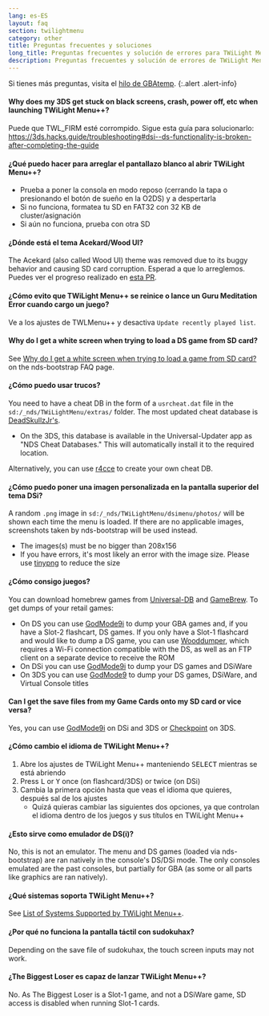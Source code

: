 ```yaml
---
lang: es-ES
layout: faq
section: twilightmenu
category: other
title: Preguntas frecuentes y soluciones
long_title: Preguntas frecuentes y solución de errores para TWiLight Menu++
description: Preguntas frecuentes y solución de errores de TWiLight Menu++
---
```


Si tienes más preguntas, visita el [hilo de GBAtemp](https://gbatemp.net/threads/ds-i-3ds-twilight-menu-gui-for-ds-i-games-and-ds-i-menu-replacement.472200/).
{:.alert .alert-info}

#### Why does my 3DS get stuck on black screens, crash, power off, etc when launching TWiLight Menu++?
Puede que TWL_FIRM esté corrompido. Sigue esta guía para solucionarlo: <https://3ds.hacks.guide/troubleshooting#dsi--ds-functionality-is-broken-after-completing-the-guide>

#### ¿Qué puedo hacer para arreglar el pantallazo blanco al abrir TWiLight Menu++?
- Prueba a poner la consola en modo reposo (cerrando la tapa o presionando el botón de sueño en la O2DS) y a despertarla
- Si no funciona, formatea tu SD en FAT32 con 32 KB de cluster/asignación
- Si aún no funciona, prueba con otra SD

#### ¿Dónde está el tema Acekard/Wood UI?
The Acekard (also called Wood UI) theme was removed due to its buggy behavior and causing SD card corruption. Esperad a que lo arreglemos. Puedes ver el progreso realizado en [esta PR](https://github.com/DS-Homebrew/TWiLightMenu/pull/1109).

#### ¿Cómo evito que TWiLight Menu++ se reinice o lance un Guru Meditation Error cuando cargo un juego?
Ve a los ajustes de TWLMenu++ y desactiva `Update recently played list`.

#### Why do I get a white screen when trying to load a DS game from SD card?
See [Why do I get a white screen when trying to load a game from SD card?](../nds-bootstrap/faq?faq=why-do-i-get-a-white-screen-when-trying-to-load-a-game-from-sd-card) on the nds-bootstrap FAQ page.

#### ¿Cómo puedo usar trucos?
You need to have a cheat DB in the form of a `usrcheat.dat` file in the `sd:/_nds/TWiLightMenu/extras/` folder. The most updated cheat database is [DeadSkullzJr's](https://gbatemp.net/threads/deadskullzjrs-flashcart-cheat-databases.488711/).
- On the 3DS, this database is available in the Universal-Updater app as "NDS Cheat Databases." This will automatically install it to the required location.

Alternatively, you can use [r4cce](http://hp.vector.co.jp/authors/VA013928/soft_en.html) to create your own cheat DB.

#### ¿Cómo puedo poner una imagen personalizada en la pantalla superior del tema DSi?
A random `.png` image in `sd:/_nds/TWiLightMenu/dsimenu/photos/` will be shown each time the menu is loaded. If there are no applicable images, screenshots taken by nds-bootstrap will be used instead.

- The images(s) must be no bigger than 208x156
- If you have errors, it's most likely an error with the image size. Please use [tinypng](https://tinypng.com) to reduce the size

#### ¿Cómo consigo juegos?
You can download homebrew games from [Universal-DB](https://db.universal-team.net/ds) and [GameBrew](https://www.gamebrew.org/wiki/List_of_all_DS_homebrew#Games). To get dumps of your retail games:
- On DS you can use [GodMode9i](https://github.com/DS-Homebrew/GodMode9i/releases) to dump your GBA games and, if you have a Slot-2 flashcart, DS games. If you only have a Slot-1 flashcard and would like to dump a DS game, you can use [Wooddumper](https://digiex.net/attachments/wooddumper_r89-zip.14735/), which requires a Wi-Fi connection compatible with the DS, as well as an FTP client on a separate device to receive the ROM
- On DSi you can use [GodMode9i](https://github.com/DS-Homebrew/GodMode9i/releases) to dump your DS games and DSiWare
- On 3DS you can use [GodMode9](https://github.com/d0k3/GodMode9/releases) to dump your DS games, DSiWare, and Virtual Console titles

#### Can I get the save files from my Game Cards onto my SD card or vice versa?
Yes, you can use [GodMode9i](https://github.com/DS-Homebrew/GodMode9i/releases) on DSi and 3DS or [Checkpoint](https://github.com/FlagBrew/Checkpoint/releases) on 3DS.

#### ¿Cómo cambio el idioma de TWiLight Menu++?
1. Abre los ajustes de TWiLight Menu++ manteniendo <kbd>SELECT</kbd> mientras se está abriendo
1. Press <kbd class="l">L</kbd> or <kbd class="face">Y</kbd> once (on flashcard/3DS) or twice (on DSi)
1. Cambia la primera opción hasta que veas el idioma que quieres, después sal de los ajustes
   - Quizá quieras cambiar las siguientes dos opciones, ya que controlan el idioma dentro de los juegos y sus títulos en TWiLight Menu++

#### ¿Esto sirve como emulador de DS(i)?
No, this is not an emulator. The menu and DS games (loaded via nds-bootstrap) are ran natively in the console's DS/DSi mode. The only consoles emulated are the past consoles, but partially for GBA (as some or all parts like graphics are ran natively).

#### ¿Qué sistemas soporta TWiLight Menu++?
See [List of Systems Supported by TWiLight Menu++](../ds-index/emulators#list-of-supported-systems-by-twilight-menu).

#### ¿Por qué no funciona la pantalla táctil con sudokuhax?
Depending on the save file of sudokuhax, the touch screen inputs may not work.

#### ¿The Biggest Loser es capaz de lanzar TWiLight Menu++?
No. As The Biggest Loser is a Slot-1 game, and not a DSiWare game, SD access is disabled when running Slot-1 cards.
